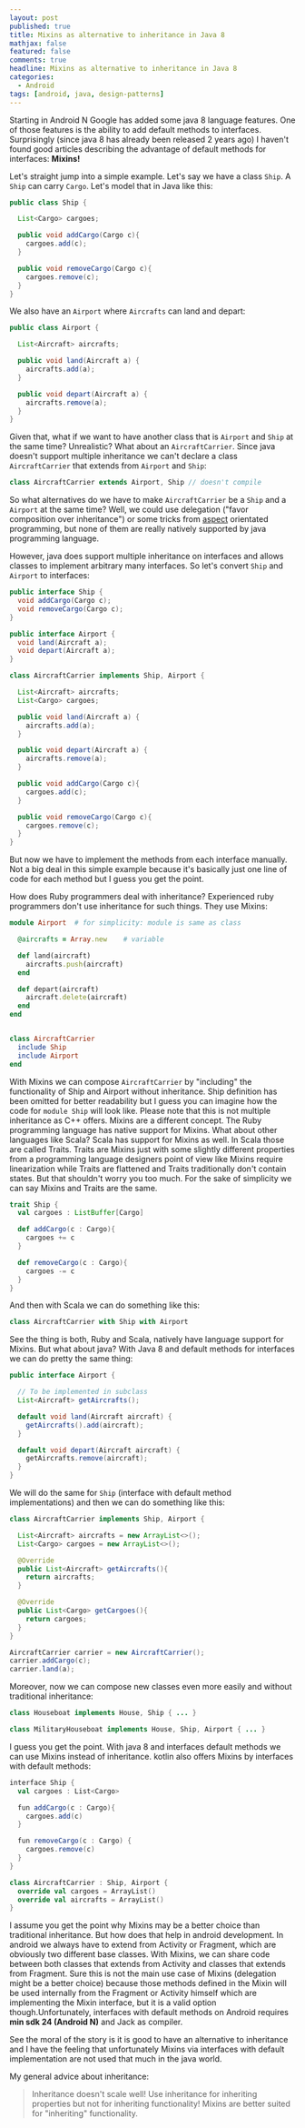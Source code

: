 ```yaml
---
layout: post
published: true
title: Mixins as alternative to inheritance in Java 8
mathjax: false
featured: false
comments: true
headline: Mixins as alternative to inheritance in Java 8
categories:
  - Android
tags: [android, java, design-patterns]
---
```


Starting in Android N Google has added some java 8 language features. One of those features is the ability to add default methods to interfaces. Surprisingly (since java 8 has already been released 2 years ago) I haven't found good articles describing the advantage of default methods for interfaces: **Mixins!**

Let's straight jump into a simple example. Let's say we have a class `Ship`. A `Ship` can carry `Cargo`. Let's model that in Java like this:

```java
public class Ship {

  List<Cargo> cargoes;

  public void addCargo(Cargo c){
    cargoes.add(c);
  }

  public void removeCargo(Cargo c){
    cargoes.remove(c);
  }
}
```

We also have an `Airport` where `Aircrafts` can land and depart:

```java
public class Airport {

  List<Aircraft> aircrafts;

  public void land(Aircraft a) {
    aircrafts.add(a);
  }

  public void depart(Aircraft a) {
    aircrafts.remove(a);
  }
}
```

Given that, what if we want to have another class that is `Airport` and `Ship` at the same time? Unrealistic? What about an `AircraftCarrier`. Since java doesn't support multiple inheritance we can't declare a class `AircraftCarrier` that extends from `Airport` and `Ship`:

```java
class AircraftCarrier extends Airport, Ship // doesn't compile
```

So what alternatives do we have to make `AircraftCarrier` be a `Ship` and a `Airport` at the same time? Well, we could use delegation ("favor composition over inheritance") or some tricks from  [aspect](https://javadeveloperslife.wordpress.com/2013/06/17/Mixins-with-pure-java/)  orientated programming, but none of them are really natively supported by java programming language.

However, java does support multiple inheritance on interfaces and allows classes to implement arbitrary many interfaces. So let's convert `Ship` and `Airport` to interfaces:

```java
public interface Ship {
  void addCargo(Cargo c);
  void removeCargo(Cargo c);
}

public interface Airport {
  void land(Aircraft a);
  void depart(Aircraft a);
}

class AircraftCarrier implements Ship, Airport {

  List<Aircraft> aircrafts;
  List<Cargo> cargoes;

  public void land(Aircraft a) {
    aircrafts.add(a);
  }

  public void depart(Aircraft a) {
    aircrafts.remove(a);
  }

  public void addCargo(Cargo c){
    cargoes.add(c);
  }

  public void removeCargo(Cargo c){
    cargoes.remove(c);
  }
}
```

But now we have to implement the methods from each interface manually. Not a big deal in this simple example because it's basically just one line of code for each method but I guess you get the point.

How does Ruby programmers deal with inheritance? Experienced ruby programmers don't use inheritance for such things. They use Mixins:

```ruby
module Airport  # for simplicity: module is same as class

  @aircrafts = Array.new    # variable

  def land(aircraft)
    aircrafts.push(aircraft)
  end

  def depart(aircraft)
    aircraft.delete(aircraft)
  end
end


class AircraftCarrier
  include Ship
  include Airport
end
```

With Mixins we can compose `AircraftCarrier` by "including" the functionality of Ship and Airport without inheritance. Ship definition has been omitted for better readability but I guess you can imagine how the code for `module Ship` will look like. Please note that this is not multiple inheritance as C++ offers. Mixins are a different concept. The Ruby programming language has native support for Mixins. What about other languages like Scala? Scala has support for Mixins as well. In Scala those are called Traits. Traits are Mixins just with some slightly different properties from a programming language designers point of view like Mixins require linearization while Traits are flattened and Traits traditionally don't contain states. But that shouldn't worry you too much. For the sake of simplicity we can say Mixins and Traits are the same.

```scala
trait Ship {
  val cargoes : ListBuffer[Cargo]

  def addCargo(c : Cargo){
    cargoes += c
  }

  def removeCargo(c : Cargo){
    cargoes -= c
  }
}
```

And then with Scala we can do something like this:

```scala
class AircraftCarrier with Ship with Airport
```

See the thing is both, Ruby and Scala, natively have language support for Mixins. But what about java? With Java 8 and default methods for interfaces we can do pretty the same thing:

```java
public interface Airport {

  // To be implemented in subclass
  List<Aircraft> getAircrafts();

  default void land(Aircraft aircraft) {
    getAircrafts().add(aircraft);
  }

  default void depart(Aircraft aircraft) {
    getAircrafts.remove(aircraft);
  }
}
```

We will do the same for `Ship` (interface with default method implementations) and then we can do something like this:

```java
class AircraftCarrier implements Ship, Airport {

  List<Aircraft> aircrafts = new ArrayList<>();
  List<Cargo> cargoes = new ArrayList<>();

  @Override
  public List<Aircraft> getAircrafts(){
    return aircrafts;
  }

  @Override
  public List<Cargo> getCargoes(){
    return cargoes;
  }
}
```

```java
AircraftCarrier carrier = new AircraftCarrier();
carrier.addCargo(c);
carrier.land(a);
```

Moreover, now we can compose new classes even more easily and without traditional inheritance:

```java
class Houseboat implements House, Ship { ... }

class MilitaryHouseboat implements House, Ship, Airport { ... }
```

I guess you get the point. With java 8 and interfaces default methods we can use Mixins instead of inheritance. kotlin also offers Mixins by interfaces with default methods:

```scala
interface Ship {
  val cargoes : List<Cargo>

  fun addCargo(c : Cargo){
    cargoes.add(c)
  }

  fun removeCargo(c : Cargo) {
    cargoes.remove(c)
  }
}

class AircraftCarrier : Ship, Airport {
  override val cargoes = ArrayList()
  override val aircrafts = ArrayList()
}
```

I assume you get the point why Mixins may be a better choice than traditional inheritance. But how does that help in android development. In android we always have to extend from Activity or Fragment, which are obviously two different base classes. With Mixins, we can share code between both classes that extends from Activity and classes that extends from Fragment. Sure this is not the main use case of Mixins (delegation might be a better choice) because those methods defined in the Mixin will be used internally from the Fragment or Activity himself which are implementing the Mixin interface, but it is a valid option though.Unfortunately, interfaces with default methods on Android requires **min sdk 24 (Android N)** and Jack as compiler.

See the moral of the story is it is good to have an alternative to inheritance and I have the feeling that unfortunately Mixins via interfaces with default implementation are not used that much in the java world.

My general advice about inheritance:

> Inheritance doesn't scale well! Use inheritance for inheriting properties but not for inheriting functionality! Mixins are better suited for "inheriting" functionality.

